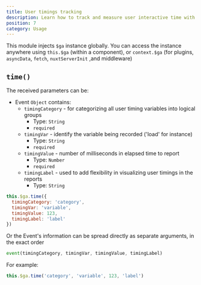 ```yaml
---
title: User timings tracking
description: Learn how to track and measure user interactive time with the Google Analytics module for Nuxt
position: 7
category: Usage
---
```


This module injects `$ga` instance globally. You can access the instance anywhere using `this.$ga` (within a component), or `context.$ga` (for plugins, `asyncData`, `fetch`, `nuxtServerInit` ,and middleware)

## `time()`

The received parameters can be:

* Event `Object` contains:
  * `timingCategory` - for categorizing all user timing variables into logical groups
    * Type: `String`
    * `required`
  * `timingVar` - identify the variable being recorded ('load' for instance)
    * Type: `String`
    * `required`
  * `timingValue` - number of milliseconds in elapsed time to report
    * Type: `Number`
    * `required`
  * `timingLabel` - used to add flexibility in visualizing user timings in the reports
    * Type: `String`
  
```js
this.$ga.time({
  timingCategory: 'category',
  timingVar: 'variable',
  timingValue: 123,
  timingLabel: 'label'
})
```

Or the Event's information can be spread directly as separate arguments, in the exact order

```js
event(timingCategory, timingVar, timingValue, timingLabel)
```

For example:

```js
this.$ga.time('category', 'variable', 123, 'label')
```
